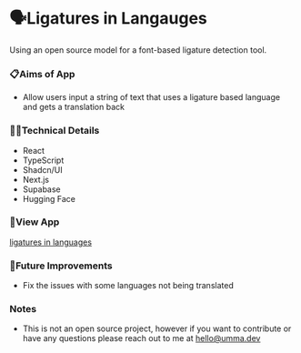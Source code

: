 # 🗣️Ligatures in Langauges
Using an open source model for a font-based ligature detection tool.

### 📋Aims of App
- Allow users input a string of text that uses a ligature based language and gets a translation back
  
### 👩‍💻Technical Details

- React
- TypeScript
- Shadcn/UI
- Next.js
- Supabase
- Hugging Face

### 👀View App
[ligatures in languages](https://ligatures-in-languages-gw7vpi.vercel.app/)

### 💭Future Improvements
- Fix the issues with some languages not being translated

### Notes
- This is not an open source project, however if you want to contribute or have any questions please reach out to me at hello@umma.dev 

